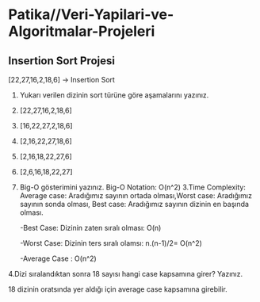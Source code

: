 # Patika//Veri-Yapilari-ve-Algoritmalar-Projeleri
## Insertion Sort Projesi
[22,27,16,2,18,6] -> Insertion Sort
1. Yukarı verilen dizinin sort türüne göre aşamalarını yazınız.
  1. [22,27,16,2,18,6]
  2. [16,22,27,2,18,6]
  3. [2,16,22,27,18,6]
  4. [2,16,18,22,27,6]
  5. [2,6,16,18,22,27]
2. Big-O gösterimini yazınız.
Big-O Notation: O(n^2)
3.Time Complexity: Average case: Aradığımız sayının ortada olması,Worst case: Aradığımız sayının sonda olması, Best case: Aradığımız sayının dizinin en başında olması.

    -Best Case: Dizinin zaten sıralı olması: O(n)
    
    -Worst Case: Dizinin ters sıralı olamsı: n.(n-1)/2= O(n^2)
    
    -Average Case : O(n^2)
    
4.Dizi sıralandıktan sonra 18 sayısı hangi case kapsamına girer? Yazınız.

18 dizinin oratsında yer aldığı için average case kapsamına girebilir.
